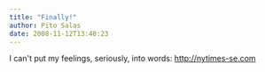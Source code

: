 ```yaml
---
title: "Finally!"
author: Pito Salas
date: 2008-11-12T13:40:23
---
```




I can't put my feelings, seriously, into words: <http://nytimes-se.com>


